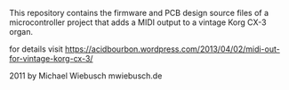 This repository contains the firmware and PCB design source files of a microcontroller
project that adds a MIDI output to a vintage Korg CX-3 organ.

for details visit
https://acidbourbon.wordpress.com/2013/04/02/midi-out-for-vintage-korg-cx-3/

2011 by Michael Wiebusch
mwiebusch.de
